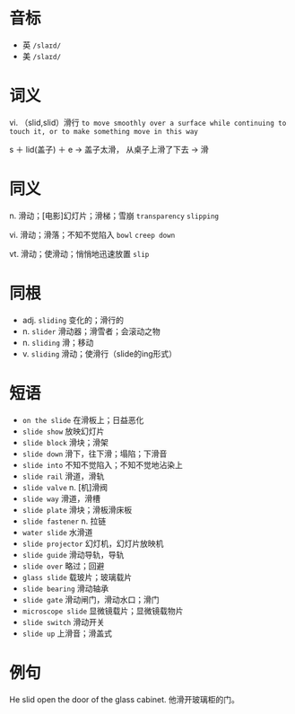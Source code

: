 # 音标

- 英 `/slaɪd/`
- 美 `/slaɪd/`

# 词义

vi. （slid,slid）滑行
`to move smoothly over a surface while continuing to touch it, or to make something move in this way`



s ＋ lid(盖子) ＋ e → 盖子太滑， 从桌子上滑了下去 → 滑

# 同义

n. 滑动；[电影]幻灯片；滑梯；雪崩
`transparency` `slipping`

vi. 滑动；滑落；不知不觉陷入
`bowl` `creep down`

vt. 滑动；使滑动；悄悄地迅速放置
`slip`

# 同根

- adj. `sliding` 变化的；滑行的
- n. `slider` 滑动器；滑雪者；会滚动之物
- n. `sliding` 滑；移动
- v. `sliding` 滑动；使滑行（slide的ing形式）

# 短语

- `on the slide` 在滑板上；日益恶化
- `slide show` 放映幻灯片
- `slide block` 滑块；滑架
- `slide down` 滑下，往下滑；塌陷；下滑音
- `slide into` 不知不觉陷入；不知不觉地沾染上
- `slide rail` 滑道，滑轨
- `slide valve` n. [机]滑阀
- `slide way` 滑道，滑槽
- `slide plate` 滑块；滑板滑床板
- `slide fastener` n. 拉链
- `water slide` 水滑道
- `slide projector` 幻灯机，幻灯片放映机
- `slide guide` 滑动导轨，导轨
- `slide over` 略过；回避
- `glass slide` 载玻片；玻璃载片
- `slide bearing` 滑动轴承
- `slide gate` 滑动闸门，滑动水口；滑门
- `microscope slide` 显微镜载片；显微镜载物片
- `slide switch` 滑动开关
- `slide up` 上滑音；滑盖式

# 例句

He slid open the door of the glass cabinet.
他滑开玻璃柜的门。


